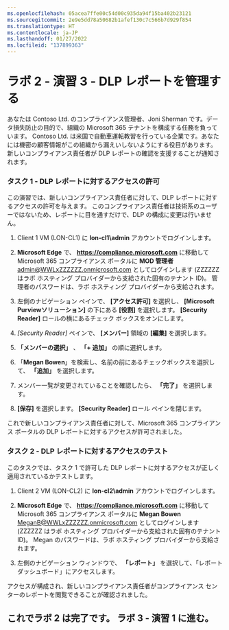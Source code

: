 ```yaml
---
ms.openlocfilehash: 05acea7ffe00c54d00c935da94f15ba402b23121
ms.sourcegitcommit: 2e9e5dd78a50682b1afef130c7c566b7d929f854
ms.translationtype: HT
ms.contentlocale: ja-JP
ms.lasthandoff: 01/27/2022
ms.locfileid: "137899363"
---
```

# <a name="lab-2---exercise-3---manage-dlp-reports"></a>ラボ 2 - 演習 3 - DLP レポートを管理する

あなたは Contoso Ltd. のコンプライアンス管理者、Joni Sherman です。データ損失防止の目的で、組織の Microsoft 365 テナントを構成する任務を負っています。 Contoso Ltd. は米国で自動車運転教習を行っている企業です。あなたには機密の顧客情報がこの組織から漏えいしないようにする役目があります。 新しいコンプライアンス責任者が DLP レポートの確認を支援することが通知されます。

### <a name="task-1---grant-access-to-dlp-reports"></a>タスク 1 - DLP レポートに対するアクセスの許可

この演習では、新しいコンプライアンス責任者に対して、DLP レポートに対するアクセスの許可を与えます。 このコンプライアンス責任者は技術系のユーザーではないため、レポートに目を通すだけで、DLP の構成に変更は行いません。

1. Client 1 VM (LON-CL1) に **lon-cl1\admin** アカウントでログインします。

2. **Microsoft Edge** で、 **https://compliance.microsoft.com** に移動して Microsoft 365 コンプライアンス ポータルに **MOD 管理者** admin@WWLxZZZZZZ.onmicrosoft.com としてログインします (ZZZZZZ はラボ ホスティング プロバイダーから支給された固有のテナント ID)。  管理者のパスワードは、ラボ ホスティング プロバイダーから支給されます。

3. 左側のナビゲーション ペインで、 **[アクセス許可]** を選択し、 **[Microsoft Purviewソリューション]** の下にある **[役割]** を選択します。  **[Security Reader]** ロールの横にあるチェック ボックスをオンにします。

4. *[Security Reader]* ペインで、 **[メンバー]** 領域の **[編集]** を選択します。

5. **「メンバーの選択」** 、 **「+ 追加」** の順に選択します。

6. 「**Megan Bowen**」を検索し、名前の前にあるチェックボックスを選択して、 **「追加」** を選択します。

7. メンバー一覧が変更されていることを確認したら、 **「完了」** を選択します。

8. **[保存]** を選択します。 **[Security Reader]** ロール ペインを閉じます。

これで新しいコンプライアンス責任者に対して、Microsoft 365 コンプライアンス ポータルの DLP レポートに対するアクセスが許可されました。

### <a name="task-2---test-access-to-dlp-reports"></a>タスク 2 - DLP レポートに対するアクセスのテスト

このタスクでは、タスク 1 で許可した DLP レポートに対するアクセスが正しく適用されているかテストします。

1. Client 2 VM (LON-CL2) に **lon-cl2\admin** アカウントでログインします。

2. **Microsoft Edge** で、 **https://compliance.microsoft.com** に移動して Microsoft 365 コンプライアンス ポータルに **Megan Bowen** MeganB@WWLxZZZZZZ.onmicrosoft.com としてログインします (ZZZZZZ はラボ ホスティング プロバイダーから支給された固有のテナント ID)。  Megan のパスワードは、ラボ ホスティング プロバイダーから支給されます。

3. 左側のナビゲーション ウィンドウで、 **「レポート」** を選択して、「レポート ダッシュボード」にアクセスします。

アクセスが構成され、新しいコンプライアンス責任者がコンプライアンス センターのレポートを閲覧できることが確認されました。

## <a name="you-have-completed-the-lab-2-proceed-to-lab-3---exercise-1"></a>これでラボ 2 は完了です。 ラボ 3 - 演習 1 に進む。
